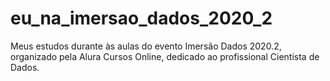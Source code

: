 # eu_na_imersao_dados_2020_2
Meus estudos durante às aulas do evento Imersão Dados 2020.2, organizado pela Alura Cursos Online, dedicado ao profissional Cientista de Dados.
